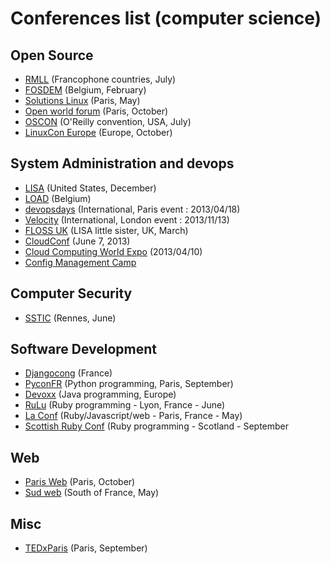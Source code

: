 # Conferences list (computer science) #

## Open Source ##

- [RMLL](http://rmll.info/) (Francophone countries, July)
- [FOSDEM](https://fosdem.org/) (Belgium, February)
- [Solutions Linux](http://www.solutionslinux.fr/) (Paris, May)
- [Open world forum](http://www.openworldforum.org/) (Paris, October)
- [OSCON](http://www.oscon.com/) (O'Reilly convention, USA, July)
- [LinuxCon Europe](http://events.linuxfoundation.org/events/linuxcon-europe) (Europe, October)

## System Administration and devops ##

- [LISA](https://www.usenix.org/conference/lisa12/) (United States, December)
- [LOAD](http://loadays.org/) (Belgium)
- [devopsdays](http://devopsdays.org/) (International, Paris event : 2013/04/18)
- [Velocity](http://velocityconf.com/) (International, London event : 2013/11/13)
- [FLOSS UK](http://www.flossuk.org/Events/Spring2013) (LISA little sister, UK, March)
- [CloudConf](http://www.cloudconf.eu/) (June 7, 2013)
- [Cloud Computing World Expo](http://www.cloudcomputing-world.com/) (2013/04/10)
- [Config Management Camp](http://cfgmgmtcamp.eu)

## Computer Security ##

- [SSTIC](https://www.sstic.org/) (Rennes, June)

## Software Development ##

- [Djangocong](http://rencontres.django-fr.org/) (France)
- [PyconFR](http://www.pycon.fr/) (Python programming, Paris, September)
- [Devoxx](http://www.devoxx.com/) (Java programming, Europe)
- [RuLu](http://rulu.eu) (Ruby programming - Lyon, France - June)
- [La Conf](http://la-conf.org) (Ruby/Javascript/web - Paris, France - May)
- [Scottish Ruby Conf](scottishrubyconference.com) (Ruby programming - Scotland - September

## Web ##

- [Paris Web](http://www.paris-web.fr/) (Paris, October)
- [Sud web](http://sudweb.fr/) (South of France, May)

## Misc ##

- [TEDxParis](http://www.tedxparis.com/) (Paris, September)

